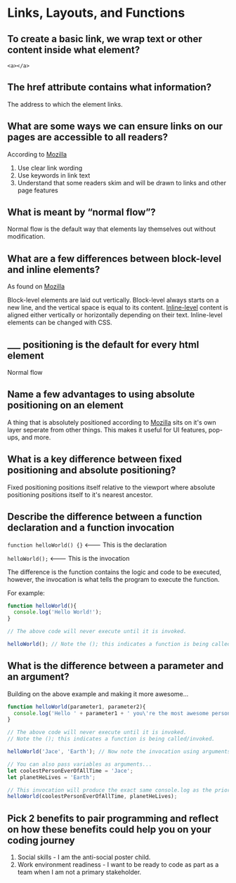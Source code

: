# Links, Layouts, and Functions

## To create a basic link, we wrap text or other content inside what element?

`<a></a>`

## The href attribute contains what information?

The address to which the element links.

## What are some ways we can ensure links on our pages are accessible to all readers?

According to [Mozilla](https://developer.mozilla.org/en-US/docs/Learn/HTML/Introduction_to_HTML/Creating_hyperlinks#link_best_practices)

1. Use clear link wording
2. Use keywords in link text
3. Understand that some readers skim and will be drawn to links and other page features

## What is meant by “normal flow”?

Normal flow is the default way that elements lay themselves out without modification.

## What are a few differences between block-level and inline elements?

As found on [Mozilla](https://developer.mozilla.org/en-US/docs/Glossary/Block-level_content)

Block-level elements are laid out vertically. Block-level always starts on a new line, and the vertical space is equal to its content. [Inline-level](https://developer.mozilla.org/en-US/docs/Glossary/Inline-level_content) content is aligned either vertically or horizontally depending on their text. Inline-level elements can be changed with CSS.

## ___ positioning is the default for every html element

Normal flow

## Name a few advantages to using absolute positioning on an element

A thing that is absolutely positioned according to [Mozilla](https://developer.mozilla.org/en-US/docs/Learn/CSS/CSS_layout/Positioning) sits on it's own layer seperate from other things. This makes it useful for UI features, pop-ups, and more.

## What is a key difference between fixed positioning and absolute positioning?

Fixed positioning positions itself relative to the viewport where absolute positioning positions itself to it's nearest ancestor.

## Describe the difference between a function declaration and a function invocation

`function helloWorld() {}` <--- This is the declaration

`helloWorld();` <--- This is the invocation

The difference is the function contains the logic and code to be executed, however, the invocation is what tells the program to execute the function.

For example:

```Javascript
function helloWorld(){
  console.log('Hello World!');
}

// The above code will never execute until it is invoked.

helloWorld(); // Note the (); this indicates a function is being called/invoked.

```

## What is the difference between a parameter and an argument?

Building on the above example and making it more awesome...

```Javascript
function helloWorld(parameter1, parameter2){
  console.log('Hello ' + parameter1 + ' you\'re the most awesome person on ' + parameter2 + '!');
}

// The above code will never execute until it is invoked.
// Note the (); this indicates a function is being called/invoked.

helloWorld('Jace', 'Earth'); // Now note the invocation using arguments.

// You can also pass variables as arguments...
let coolestPersonEverOfAllTime = 'Jace';
let planetHeLives = 'Earth';

// This invocation will produce the exact same console.log as the prior.
helloWorld(coolestPersonEverOfAllTime, planetHeLives);
```

## Pick 2 benefits to pair programming and reflect on how these benefits could help you on your coding journey

1. Social skills - I am the anti-social poster child.
2. Work environment readiness - I want to be ready to code as part as a team when I am not a primary stakeholder.
